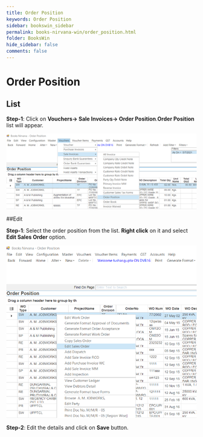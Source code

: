 ```yaml
---
title: Order Position
keywords: Order Position
sidebar: bookswin_sidebar
permalink: books-nirvana-win/order_position.html
folder: BooksWin
hide_sidebar: false
comments: false
---
```


# Order Position

## List

**Step-1**: Click on **Vouchers-> Sale Invoices-> Order Position**.**Order Position** list will appear. 

![](/images/OrderPositionList.png)

##Edit

**Step-1**: Select the order position from the list. **Right click** on it and select **Edit Sales Order** option.

![](/images/OrderPositionEdit.png)

**Step-2**: Edit the details and click on **Save** button.